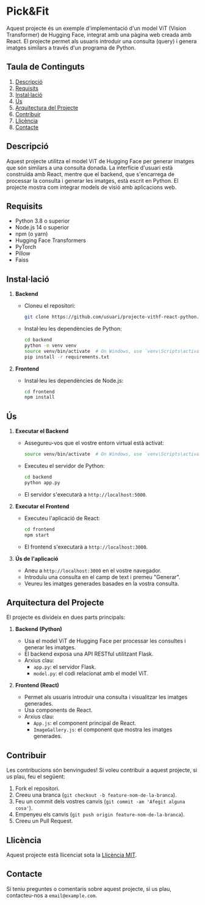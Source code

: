 # Pick&Fit

Aquest projecte és un exemple d'implementació d'un model ViT (Vision Transformer) de Hugging Face, integrat amb una pàgina web creada amb React. El projecte permet als usuaris introduir una consulta (query) i genera imatges similars a través d'un programa de Python.

## Taula de Continguts

1. [Descripció](#descripció)
2. [Requisits](#requisits)
3. [Instal·lació](#instal·lació)
4. [Ús](#ús)
5. [Arquitectura del Projecte](#arquitectura-del-projecte)
6. [Contribuir](#contribuir)
7. [Llicència](#llicència)
8. [Contacte](#contacte)

## Descripció

Aquest projecte utilitza el model ViT de Hugging Face per generar imatges que són similars a una consulta donada. La interfície d'usuari està construïda amb React, mentre que el backend, que s'encarrega de processar la consulta i generar les imatges, està escrit en Python. El projecte mostra com integrar models de visió amb aplicacions web.

## Requisits

- Python 3.8 o superior
- Node.js 14 o superior
- npm (o yarn)
- Hugging Face Transformers
- PyTorch
- Pillow
- Faiss

## Instal·lació

1. **Backend**

   - Cloneu el repositori:
     ```bash
     git clone https://github.com/usuari/projecte-vithf-react-python.git
     ```
   - Instal·leu les dependències de Python:
     ```bash
     cd backend
     python -m venv venv
     source venv/bin/activate  # On Windows, use `venv\Scripts\activate`
     pip install -r requirements.txt
     ```

2. **Frontend**

   - Instal·leu les dependències de Node.js:
     ```bash
     cd frontend
     npm install
     ```
     
## Ús

1. **Executar el Backend**

   - Assegureu-vos que el vostre entorn virtual està activat:
     ```bash
     source venv/bin/activate  # On Windows, use `venv\Scripts\activate`
     ```
   - Executeu el servidor de Python:
     ```bash
     cd backend
     python app.py
     ```
   - El servidor s'executarà a `http://localhost:5000`.

2. **Executar el Frontend**

   - Executeu l'aplicació de React:
     ```bash
     cd frontend
     npm start
     ```
   - El frontend s'executarà a `http://localhost:3000`.

3. **Ús de l'aplicació**

   - Aneu a `http://localhost:3000` en el vostre navegador.
   - Introduïu una consulta en el camp de text i premeu "Generar".
   - Veureu les imatges generades basades en la vostra consulta.

## Arquitectura del Projecte

El projecte es divideix en dues parts principals:

1. **Backend (Python)**

   - Usa el model ViT de Hugging Face per processar les consultes i generar les imatges.
   - El backend exposa una API RESTful utilitzant Flask.
   - Arxius clau:
     - `app.py`: el servidor Flask.
     - `model.py`: el codi relacionat amb el model ViT.

2. **Frontend (React)**

   - Permet als usuaris introduir una consulta i visualitzar les imatges generades.
   - Usa components de React.
   - Arxius clau:
     - `App.js`: el component principal de React.
     - `ImageGallery.js`: el component que mostra les imatges generades.

## Contribuir

Les contribucions són benvingudes! Si voleu contribuir a aquest projecte, si us plau, feu el següent:

1. Fork el repositori.
2. Creeu una branca (`git checkout -b feature-nom-de-la-branca`).
3. Feu un commit dels vostres canvis (`git commit -am 'Afegit alguna cosa'`).
4. Empenyeu els canvis (`git push origin feature-nom-de-la-branca`).
5. Creeu un Pull Request.

## Llicència

Aquest projecte està llicenciat sota la [Llicència MIT](LICENSE).

## Contacte

Si teniu preguntes o comentaris sobre aquest projecte, si us plau, contacteu-nos a `email@example.com`.
